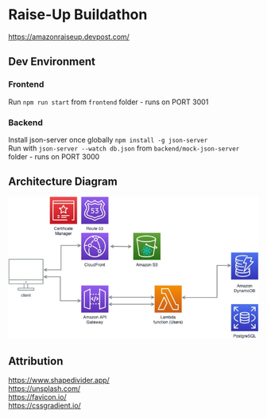 # Raise-Up Buildathon
https://amazonraiseup.devpost.com/

## Dev Environment
### Frontend
Run `npm run start` from `frontend` folder - runs on PORT 3001

### Backend
Install json-server once globally `npm install -g json-server`  
Run with `json-server --watch db.json` from `backend/mock-json-server` folder - runs on PORT 3000

## Architecture Diagram
![Architecture Diagram](architecture%20diagram.jpg?raw=true "Architecture Diagram")

## Attribution
https://www.shapedivider.app/  
https://unsplash.com/  
https://favicon.io/  
https://cssgradient.io/  
